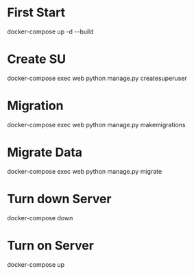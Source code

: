 # First Start

docker-compose up -d --build

# Create SU

docker-compose exec web python manage.py createsuperuser

# Migration

docker-compose exec web python manage.py makemigrations

# Migrate Data

docker-compose exec web python manage.py migrate

# Turn down Server

docker-compose down

# Turn on Server

docker-compose up
